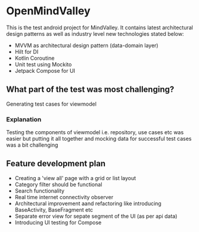 # OpenMindValley

This is the test android project for MindValley. It contains latest architectural design patterns as well as industry level new technologies stated below:
- MVVM as architectural design pattern (data-domain layer)
- Hilt for DI
- Kotlin Coroutine
- Unit test using Mockito
- Jetpack Compose for UI

## What part of the test was most challenging?
Generating test cases for viewmodel <br>
### Explanation 
Testing the components of viewmodel i.e. repository, use cases etc was easier but putting it all together and mocking data for successful test cases was a bit challenging

## Feature development plan
- Creating a 'view all' page with a grid or list layout
- Category filter should be functional
- Search functionality
- Real time internet connectivity observer
- Architectural improvement aand refactoring like introducing BaseActivity, BaseFragment etc
- Separate error view for sepate segment of the UI (as per api data)
- Introducing UI testing for Compose

